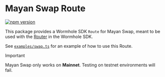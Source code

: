 # Mayan Swap Route

[![npm version](https://img.shields.io/npm/v/@mayanfinance/wormhole-sdk-route.svg)](https://www.npmjs.com/package/@mayanfinance/wormhole-sdk-route)

This package provides a Wormhole SDK `Route` for Mayan Swap, meant to be used with the [Router](https://github.com/wormhole-foundation/connect-sdk/blob/main/examples/src/router.ts) in the Wormhole SDK.

See [`examples/swap.ts`](examples/swap.ts) for an example of how to use this Route.

> [!IMPORTANT]
> Mayan Swap only works on **Mainnet**. Testing on testnet environments will fail.